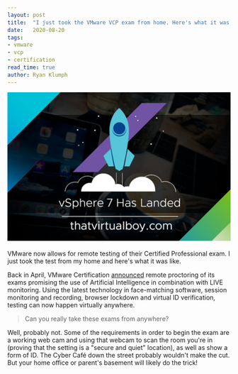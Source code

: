 ```yaml
---
layout: post
title:  "I just took the VMware VCP exam from home. Here's what it was like."
date:   2020-08-20
tags:
- vmware
- vcp
- certification
read_time: true
author: Ryan Klumph
---
```

![](/assets/images/vsphere7landed/vsphere7cover.png)<br><br>
VMware now allows for remote testing of their Certified Professional exam. I just took the test from my home and here's what it was like.

Back in April, VMware Certification [announced](https://blogs.vmware.com/education/2020/04/16/remote-exam-testing-is-here/) remote proctoring of its exams promising the use of Artificial Intelligence in combination with LIVE monitoring. Using the latest technology in face-matching software, session monitoring and recording, browser lockdown and virtual ID verification, testing can now happen virtually anywhere.

> Can you really take these exams from anywhere?

Well, probably not. Some of the requirements in order to begin the exam are a working web cam and using that webcam to scan the room you're in (proving that the setting is a "secure and quiet" location), as well as show a form of ID. The Cyber Café down the street probably wouldn't make the cut. But your home office or parent's basement will likely do the trick!
